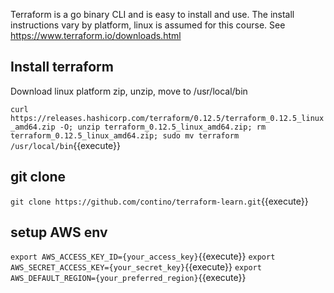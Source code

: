 
Terraform is a go binary CLI and is easy to install and use. The install instructions vary by platform, linux is assumed for this course.  See https://www.terraform.io/downloads.html

## Install terraform 
Download linux platform zip, unzip, move to /usr/local/bin

`curl https://releases.hashicorp.com/terraform/0.12.5/terraform_0.12.5_linux_amd64.zip -O; unzip terraform_0.12.5_linux_amd64.zip; rm terraform_0.12.5_linux_amd64.zip; sudo mv terraform /usr/local/bin`{{execute}}

## git clone
`git clone https://github.com/contino/terraform-learn.git`{{execute}}

## setup AWS env

`export AWS_ACCESS_KEY_ID={your_access_key}`{{execute}}
`export AWS_SECRET_ACCESS_KEY={your_secret_key}`{{execute}}
`export AWS_DEFAULT_REGION={your_preferred_region}`{{execute}}
